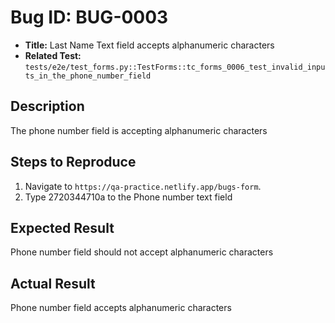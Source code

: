 # Bug ID: BUG-0003

- **Title:** Last Name Text field accepts alphanumeric characters 
- **Related Test:** `tests/e2e/test_forms.py::TestForms::tc_forms_0006_test_invalid_inputs_in_the_phone_number_field`

## Description
The phone number field is accepting alphanumeric characters 


## Steps to Reproduce

1. Navigate to `https://qa-practice.netlify.app/bugs-form`.
2. Type 2720344710a to the Phone number text field

## Expected Result

Phone number field should not accept alphanumeric characters 

## Actual Result

Phone number field accepts alphanumeric characters 


